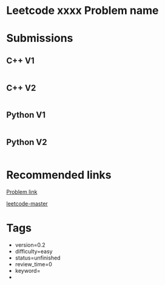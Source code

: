 # Leetcode xxxx Problem name

# Submissions

## C++ V1

```C++
```



## C++ V2

```C++
```



## Python V1

```python
```



## Python V2

```python

```


# Recommended links

[Problem link]()

[leetcode-master]()


# Tags

- version=0.2
- difficulty=easy
- status=unfinished
- review_time=0
- keyword=
- 
